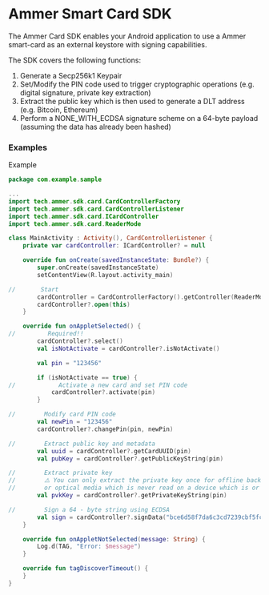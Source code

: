 # Ammer Smart Card SDK

The Ammer Card SDK enables your Android application to use a Ammer smart-card as an external keystore with signing capabilities.

The SDK covers the following functions:

1. Generate a Secp256k1 Keypair
2. Set/Modify the PIN code used to trigger cryptographic operations (e.g. digital signature, private key extraction)
3. Extract the public key which is then used to generate a DLT address (e.g. Bitcoin, Ethereum)
4. Perform a NONE_WITH_ECDSA signature scheme on a 64-byte payload (assuming the data has already been hashed)


### Examples

Example

```kotlin
package com.example.sample

...
import tech.ammer.sdk.card.CardControllerFactory
import tech.ammer.sdk.card.CardControllerListener
import tech.ammer.sdk.card.ICardController
import tech.ammer.sdk.card.ReaderMode

class MainActivity : Activity(), CardControllerListener {
    private var cardController: ICardController? = null

    override fun onCreate(savedInstanceState: Bundle?) {
        super.onCreate(savedInstanceState)
        setContentView(R.layout.activity_main)

//       Start
        cardController = CardControllerFactory().getController(ReaderMode.ANDROID_DEFAULT, this)
        cardController?.open(this)
    }

    override fun onAppletSelected() {
//         Required!!
        cardController?.select() 
        val isNotActivate = cardController?.isNotActivate()

        val pin = "123456"

        if (isNotActivate == true) {
//            Activate a new card and set PIN code
            cardController?.activate(pin)
        }

//        Modify card PIN code
        val newPin = "123456"
        cardController?.changePin(pin, newPin)

//        Extract public key and metadata
        val uuid = cardController?.getCardUUID(pin)
        val pubKey = cardController?.getPublicKeyString(pin)

//        Extract private key
//        ⚠️ You can only extract the private key once for offline backup such as a paper wallet, a USB stick,
//        or optical media which is never read on a device which is or will be connected to the internet ⚠️
        val pvkKey = cardController?.getPrivateKeyString(pin)

//        Sign a 64 - byte string using ECDSA
        val sign = cardController?.signData("bce6d58f7da6c3cd7239cbf5fcc0e323302ff072b20ecf59c501752c0e98906a", pin)
    }

    override fun onAppletNotSelected(message: String) {
        Log.d(TAG, "Error: $message")
    }

    override fun tagDiscoverTimeout() {
    }
}
```

